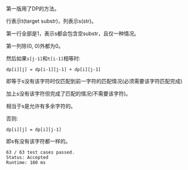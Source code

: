 第一版用了DP的方法。

行表示t(target substr)，列表示s(str)。

第一行全部是1，表示s都会包含空substr，且仅一种情况。

第一列除(0, 0)外都为0。

然后如果`s[j-1]`和`t[i-1]`相等时:

    dp[i][j] = dp[i-1][j-1] + dp[i][j-1]

即等于s没有该字符时仅匹配到前一字符的匹配情况(必须需要该字符匹配完成)

加上s没有该字符但完成了匹配的情况(不需要该字符)。

相当于s是允许有多余字符的。

否则:

    dp[i][j] = dp[i][j-1]

即s有没有该字符都一样的。

```
63 / 63 test cases passed.
Status: Accepted
Runtime: 180 ms
```
